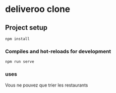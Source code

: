 # deliveroo clone

## Project setup
```
npm install
```

### Compiles and hot-reloads for development
```
npm run serve
```

### uses
Vous ne pouvez que trier les restaurants